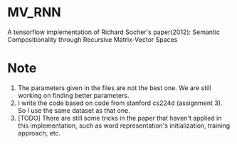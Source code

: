 # MV_RNN
A tensorflow implementation of Richard Socher's paper(2012): Semantic Compositionality through Recursive Matrix-Vector Spaces

# Note
1. The parameters given in the files are not the best one. We are still working on finding better parameters.
2. I write the code based on code from stanford cs224d (assignment 3). So I use the same dataset as that one.
3. [TODO] There are still some tricks in the paper that haven't applied in this implementation, such as word representation's initialization, training approach, etc. 

